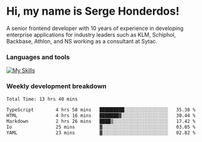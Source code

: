 # Hi, my name is Serge Honderdos!

A senior frontend developer with 10 years of experience in developing enterprise applications for industry leaders such as KLM, Schiphol, Backbase, Athlon, and NS working as a consultant at Sytac.

### Languages and tools
[![My Skills](https://skillicons.dev/icons?i=js,ts,angular,react,vue,nodejs,sqlite,postgres,mongodb,git,azure)](#)

### Weekly development breakdown
<!--START_SECTION:waka-->

```txt
Total Time: 13 hrs 40 mins

TypeScript        4 hrs 58 mins   █████████░░░░░░░░░░░░░░░░   35.38 %
HTML              4 hrs 16 mins   ███████▓░░░░░░░░░░░░░░░░░   30.44 %
Markdown          2 hrs 26 mins   ████▒░░░░░░░░░░░░░░░░░░░░   17.42 %
Io                25 mins         ▓░░░░░░░░░░░░░░░░░░░░░░░░   03.05 %
YAML              23 mins         ▓░░░░░░░░░░░░░░░░░░░░░░░░   02.82 %
```

<!--END_SECTION:waka-->
